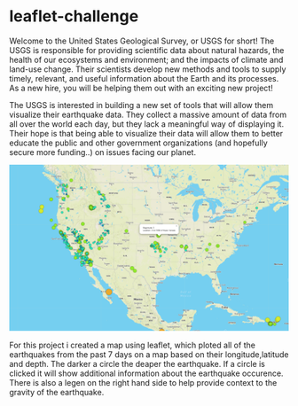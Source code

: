 # leaflet-challenge

Welcome to the United States Geological Survey, or USGS for short! The USGS is responsible for providing scientific data about natural hazards, the health of our ecosystems and environment; and the impacts of climate and land-use change. Their scientists develop new methods and tools to supply timely, relevant, and useful information about the Earth and its processes. As a new hire, you will be helping them out with an exciting new project!

The USGS is interested in building a new set of tools that will allow them visualize their earthquake data. They collect a massive amount of data from all over the world each day, but they lack a meaningful way of displaying it. Their hope is that being able to visualize their data will allow them to better educate the public and other government organizations (and hopefully secure more funding..) on issues facing our planet.

![Leaflet](leaflet.png)

For this project i created a map using leaflet, which ploted all of the earthquakes from the past 7 days  on a map based on their longitude,latitude and depth. The darker a circle the deaper the earthquake. If a circle is clicked it will show additional information about the earthquake occurence. There is also a legen on the right hand side to help provide context to the gravity of the earthquake. 

